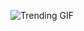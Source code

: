 
<!-- GIF_SECTION -->
![Trending GIF](https://media2.giphy.com/media/v1.Y2lkPThiYjIxNzcydm9xN251ZGM1b3RxZjdpZjY5OGtrc2lwNG5jNW15ZTYyNWZyNXBveCZlcD12MV9naWZzX3NlYXJjaCZjdD1n/llarwdtFqG63IlqUR1/giphy.gif)
<!-- END_GIF_SECTION -->
